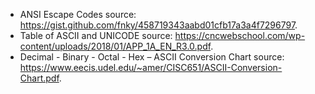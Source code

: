 * ANSI Escape Codes source: https://gist.github.com/fnky/458719343aabd01cfb17a3a4f7296797.
* Table of ASCII and UNICODE source: https://cncwebschool.com/wp-content/uploads/2018/01/APP_1A_EN_R3.0.pdf.
* Decimal - Binary - Octal - Hex – ASCII Conversion Chart source: https://www.eecis.udel.edu/~amer/CISC651/ASCII-Conversion-Chart.pdf.
